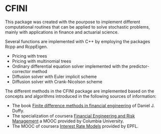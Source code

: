 
<!-- README.md is generated from README.Rmd. Please edit that file -->

# CFINI

This package was created with the pourpose to implement different
computational routines that can be applied to solve stochastic problems,
mainly with applications in finance and actuarial science.

Several functions are implemented with C++ by employing the packages
Rcpp and RcppEigen.

-   Pricing with trees
-   Pricing with multinomial trees
-   Ordinary differential equation solver implemented with the
    predictor-corrector method
-   Diffusion solver with Euler implicit scheme
-   Diffusion solver with Crank-Nicolson scheme

The different methods in the CFINI package are implemented based on the
concepts and algorithms introduced in the following sources of
information:

-   The book [Finite difference methods in financial
    engineering](https://www.wiley.com/en-us/Finite+Difference+Methods+in+Financial+Engineering:+A+Partial+Differential+Equati%20on+Approach-p-9781118856482)
    of Daniel J. Duffy.
-   The specialization of coursera [Financial Engineering and Risk
    Management](https://www.coursera.org/specializations/financialengineering)
    a MOOC provided by Columbia University.
-   The MOOC of coursera [Interest Rate
    Models](https://www.coursera.org/learn/interest-rate-models)
    provided by EPFL.
